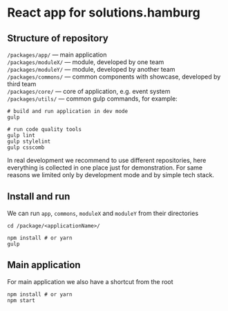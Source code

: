 # React app for solutions.hamburg

## Structure of repository

`/packages/app/` — main application  
`/packages/moduleX/` — module, developed by one team  
`/packages/moduleY/` — module, developed by another team  
`/packages/commons/` — common components with showcase, developed by third team  
`/packages/core/` — core of application, e.g. event system  
`/packages/utils/` — common gulp commands, for example:
```
# build and run application in dev mode
gulp

# run code quality tools
gulp lint
gulp stylelint
gulp csscomb
```

In real development we recommend to use different repositories, 
here everything is collected in one place just for demonstration.
For same reasons we limited only by development mode and by simple 
tech stack.

## Install and run
We can run `app`, `commons`, `moduleX` and `moduleY` from their directories

```
cd /package/<applicationName>/

npm install # or yarn
gulp
```

## Main application

For main application we also have a shortcut from the root
```
npm install # or yarn
npm start
```
